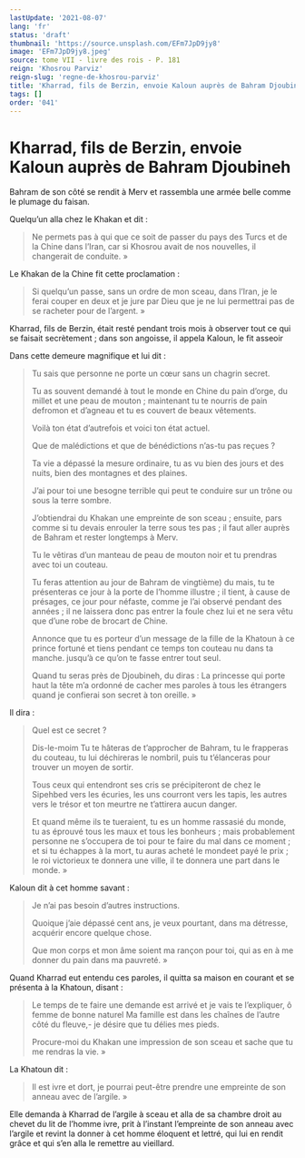 ```yaml
---
lastUpdate: '2021-08-07'
lang: 'fr'
status: 'draft'
thumbnail: 'https://source.unsplash.com/EFm7JpD9jy8'
image: 'EFm7JpD9jy8.jpeg'
source: tome VII - livre des rois - P. 181
reign: 'Khosrou Parviz'
reign-slug: 'regne-de-khosrou-parviz'
title: 'Kharrad, fils de Berzin, envoie Kaloun auprès de Bahram Djoubineh | Le Livre des Rois | Shâhnâmeh'
tags: []
order: '041'
---
```


<!-- LTeX: language=fr -->

# Kharrad, fils de Berzin, envoie Kaloun auprès de Bahram Djoubineh

Bahram de son côté se rendit à Merv et rassembla une armée belle comme le plumage du faisan.

Quelqu’un alla chez le Khakan et dit :

> Ne permets pas à qui que ce soit de passer du pays des Turcs et de la Chine dans l’Iran, car si Khosrou avait de nos nouvelles, il changerait de conduite. »

Le Khakan de la Chine fit cette proclamation :

> Si quelqu’un passe, sans un ordre de mon sceau, dans l’Iran, je le ferai couper en deux et je jure par Dieu que je ne lui permettrai pas de se racheter pour de l’argent. »

Kharrad, fils de Berzin, était resté pendant trois mois à observer tout ce qui se faisait secrètement ; dans son angoisse, il appela Kaloun, le fit asseoir

Dans cette demeure magnifique et lui dit :

> Tu sais que personne ne porte un cœur sans un chagrin secret.
>
> Tu as souvent demandé à tout le monde en Chine du pain d’orge, du millet et une peau de mouton ; maintenant tu te nourris de pain defromon et d’agneau et tu es couvert de beaux vêtements.
>
> Voilà ton état d’autrefois et voici ton état actuel.
>
> Que de malédictions et que de bénédictions n’as-tu pas reçues ?
>
> Ta vie a dépassé la mesure ordinaire, tu as vu bien des jours et des nuits, bien des montagnes et des plaines.
>
> J’ai pour toi une besogne terrible qui peut te conduire sur un trône ou sous la terre sombre.
>
> J’obtiendrai du Khakan une empreinte de son sceau ; ensuite, pars comme si tu devais enrouler la terre sous tes pas ; il faut aller auprès de Bahram et rester longtemps à Merv.
>
> Tu le vêtiras d’un manteau de peau de mouton noir et tu prendras avec toi un couteau.
>
> Tu feras attention au jour de Bahram de vingtième) du mais, tu te présenteras ce jour à la porte de l’homme illustre ; il tient, à cause de présages, ce jour pour néfaste, comme je l’ai observé pendant des années ; il ne laissera donc pas entrer la foule chez lui et ne sera vêtu que d’une robe de brocart de Chine.
>
> Annonce que tu es porteur d’un message de la fille de la Khatoun à ce prince fortuné et tiens pendant ce temps ton couteau nu dans ta manche. jusqu’à ce qu’on te fasse entrer tout seul.
>
> Quand tu seras près de Djoubineh, du diras : La princesse qui porte haut la tête m’a ordonné de cacher mes paroles à tous les étrangers quand je confierai son secret à ton oreille. »

Il dira :

> Quel est ce secret ?
>
> Dis-le-moim Tu te hâteras de t’approcher de Bahram, tu le frapperas du couteau, tu lui déchireras le nombril, puis tu t’élanceras pour trouver un moyen de sortir.
>
> Tous ceux qui entendront ses cris se précipiteront de chez le Sipehbed vers les écuries, les uns courront vers les tapis, les autres vers le trésor et ton meurtre ne t’attirera aucun danger.
>
> Et quand même ils te tueraient, tu es un homme rassasié du monde, tu as éprouvé tous les maux et tous les bonheurs ; mais probablement personne ne s’occupera de toi pour te faire du mal dans ce moment ; et si tu échappes à la mort, tu auras acheté le mondeet payé le prix ; le roi victorieux te donnera une ville, il te donnera une part dans le monde. »

Kaloun dit à cet homme savant :

> Je n’ai pas besoin d’autres instructions.
>
> Quoique j’aie dépassé cent ans, je veux pourtant, dans ma détresse, acquérir encore quelque chose.
>
> Que mon corps et mon âme soient ma rançon pour toi, qui as en à me donner du pain dans ma pauvreté. »

Quand Kharrad eut entendu ces paroles, il quitta sa maison en courant et se présenta à la Khatoun, disant :

> Le temps de te faire une demande est arrivé et je vais te l’expliquer, ô femme de bonne naturel Ma famille est dans les chaînes de l’autre côté du fleuve,-
je désire que tu délies mes pieds.
>
> Procure-moi du Khakan une impression de son sceau et sache que tu me rendras la vie. »

La Khatoun dit :

> Il est ivre et dort, je pourrai peut-être prendre une empreinte de son anneau avec de l’argile. »

Elle demanda à Kharrad de l’argile à sceau et alla de sa chambre droit au chevet du lit de l’homme ivre, prit à l’instant l’empreinte de son anneau avec l’argile et revint la donner à cet homme éloquent et lettré, qui lui en rendit grâce et qui s’en alla le remettre au vieillard.
